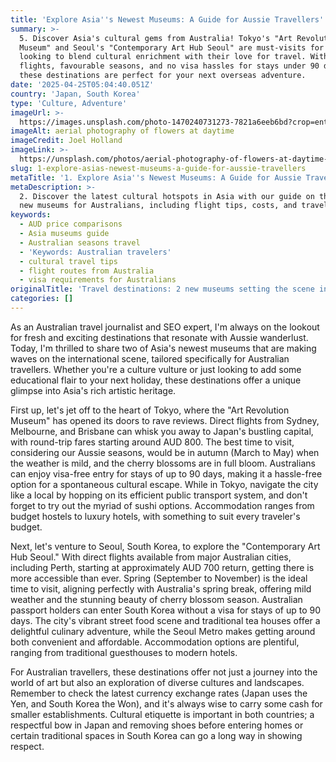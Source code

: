 ```yaml
---
title: 'Explore Asia''s Newest Museums: A Guide for Aussie Travellers'
summary: >-
  5. Discover Asia's cultural gems from Australia! Tokyo's "Art Revolution
  Museum" and Seoul's "Contemporary Art Hub Seoul" are must-visits for Aussies
  looking to blend cultural enrichment with their love for travel. With direct
  flights, favourable seasons, and no visa hassles for stays under 90 days,
  these destinations are perfect for your next overseas adventure.
date: '2025-04-25T05:04:40.051Z'
country: 'Japan, South Korea'
type: 'Culture, Adventure'
imageUrl: >-
  https://images.unsplash.com/photo-1470240731273-7821a6eeb6bd?crop=entropy&cs=tinysrgb&fit=max&fm=jpg&ixid=M3w3Mzk5OTB8MHwxfHNlYXJjaHwxfHw2LiUyMFByaW1hcnklMjBkZXN0aW5hdGlvbiUyMGNvdW50cnklM0ElMjBKYXBhbiUyQyUyMFNvdXRoJTIwS29yZWElMjA3LiUyMFR5cGUlMjBvZiUyMHRyYXZlbCUzQSUyMEN1bHR1cmUlMkMlMjBBZHZlbnR1cmUlMjB0cmF2ZWwlMjBsYW5kc2NhcGV8ZW58MHwwfHx8MTc0NTU1NzQ3OXww&ixlib=rb-4.0.3&q=80&w=1080
imageAlt: aerial photography of flowers at daytime
imageCredit: Joel Holland
imageLink: >-
  https://unsplash.com/photos/aerial-photography-of-flowers-at-daytime-TRhGEGdw-YY
slug: 1-explore-asias-newest-museums-a-guide-for-aussie-travellers
metaTitle: '1. Explore Asia''s Newest Museums: A Guide for Aussie Travellers'
metaDescription: >-
  2. Discover the latest cultural hotspots in Asia with our guide on the best
  new museums for Australians, including flight tips, costs, and travel advice.
keywords:
  - AUD price comparisons
  - Asia museums guide
  - Australian seasons travel
  - 'Keywords: Australian travelers'
  - cultural travel tips
  - flight routes from Australia
  - visa requirements for Australians
originalTitle: 'Travel destinations: 2 new museums setting the scene in Asia - ArtsHub'
categories: []
---
```

As an Australian travel journalist and SEO expert, I'm always on the lookout for fresh and exciting destinations that resonate with Aussie wanderlust. Today, I'm thrilled to share two of Asia's newest museums that are making waves on the international scene, tailored specifically for Australian travellers. Whether you're a culture vulture or just looking to add some educational flair to your next holiday, these destinations offer a unique glimpse into Asia's rich artistic heritage. 

First up, let's jet off to the heart of Tokyo, where the "Art Revolution Museum" has opened its doors to rave reviews. Direct flights from Sydney, Melbourne, and Brisbane can whisk you away to Japan's bustling capital, with round-trip fares starting around AUD 800. The best time to visit, considering our Aussie seasons, would be in autumn (March to May) when the weather is mild, and the cherry blossoms are in full bloom. Australians can enjoy visa-free entry for stays of up to 90 days, making it a hassle-free option for a spontaneous cultural escape. While in Tokyo, navigate the city like a local by hopping on its efficient public transport system, and don't forget to try out the myriad of sushi options. Accommodation ranges from budget hostels to luxury hotels, with something to suit every traveler's budget.

Next, let's venture to Seoul, South Korea, to explore the "Contemporary Art Hub Seoul." With direct flights available from major Australian cities, including Perth, starting at approximately AUD 700 return, getting there is more accessible than ever. Spring (September to November) is the ideal time to visit, aligning perfectly with Australia's spring break, offering mild weather and the stunning beauty of cherry blossom season. Australian passport holders can enter South Korea without a visa for stays of up to 90 days. The city's vibrant street food scene and traditional tea houses offer a delightful culinary adventure, while the Seoul Metro makes getting around both convenient and affordable. Accommodation options are plentiful, ranging from traditional guesthouses to modern hotels.

For Australian travellers, these destinations offer not just a journey into the world of art but also an exploration of diverse cultures and landscapes. Remember to check the latest currency exchange rates (Japan uses the Yen, and South Korea the Won), and it's always wise to carry some cash for smaller establishments. Cultural etiquette is important in both countries; a respectful bow in Japan and removing shoes before entering homes or certain traditional spaces in South Korea can go a long way in showing respect.

